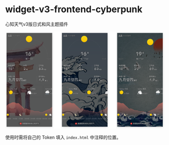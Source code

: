 # widget-v3-frontend-cyberpunk

心知天气v3版日式和风主题插件

![预览](./preview.png)

使用时需将自己的 Token 填入 `index.html` 中注释的位置。
